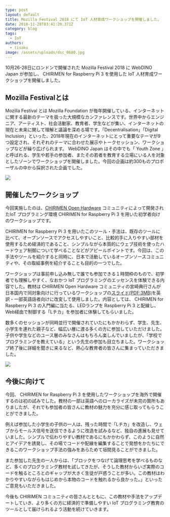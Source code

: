 ```yaml
---
type: post
layout: default
title: Mozilla Festival 2018 にて IoT 人材育成ワークショップを開催しました。
date: 2018-11-28T03:41:20.371Z
category: blog
tags:
  - IoT
authors:
  - tisaku
image: /assets/uploads/dsc_0680.jpg
---
```

10月26-28日にロンドンで開催された Mozilla Festival 2018 に WebDINO Japan が参加し、 CHIRIMEN for Raspberry Pi 3 を使用した IoT 人材育成ワークショップを開催しました。

## Mozilla Festivalとは

Mozilla Festival とは Mozilla Foundation が毎年開催している、インターネットに関する最新のテーマを扱った大規模なカンファレンスです。世界中からエンジニア、アーティスト、社会活動家、教育者、学生などが集い、インターネットの現在と未来に関して理解と議論を深める場です。「Decentralisation」「Digital Inclusion」といった、2018年現在のインターネットにとって重要なテーマが9つ設定され、それぞれのテーマに合わせた展示やトークセッション、ワークショップなどが繰り広げられます。 WebDINO Japan はその中でも「 Youth Zone 」と呼ばれる、学生や若手の参加者、またその若者を教育する立場にいる人を対象としたゾーンでワークショップを開催しました。今回の企画は約300ものプロポーザルの中から採択された企画でした。

![](/assets/uploads/dsc_0658.jpg)

## 開催したワークショップ

今回実施したのは、[CHIRIMEN Open Hardware](https://chirimen.org/) コミュニティによって開発されたIoT プログラミング環境 CHIRIMEN for Raspberry Pi 3 を用いた初学者向けのワークショップです。

CHIRIMEN for Raspberry Pi 3 を用いたこのツール・手法は、既存のツールに比べて、オープンソースでアクセスしやすいこと、比較的手に入りやすい部材を使用するため経済的であること、シンプルながら本質的にウェブ技術を使ったハードウェア制御について学べることなどがアピールポイントです。今回は、この手法やツールを紹介すると同時に、日本で活動しているオープンソースコミュニティや、その取組事例を紹介することも目的の一つでした。

ワークショップは事前申し込み無しで誰でも参加できる１時間枠のもので、初学者でも理解しやすく、なおかつ IoT プログラミングのエッセンスを体験できる内容でした。教材は CHIRIMEN Open Hardware コミュニティの宮崎典行さんが日本国内で同対象向けに行っているワークショップの[スライド(PDF:3MB)](https://github.com/chirimen-oh/tutorials/files/2624208/20180805_CHIRIMEN.pdf)を英訳・一部英語話者向けに改変して使用しました。内容としては、 CHIRIMEN for Raspberry Pi 3 の入門編に当たる、LEDランプを Raspberry Pi 3 と配線し、Web経由で制御する「Lチカ」を参加者に体験してもらいました。

数多くのセッションが同時並行で開催されていたにもかかわらず、学生、先生、小学生を連れた親子など、幅広い層に渡る多くの方に参加していただけました。子供や学生などのユース層のみなさんはもちろん楽しんでいましたが、「学校でプログラミングを教えている」という先生の参加も目立ちました。ワークショップ終了後に詳細を聞きに来るなど、熱心な教育者の皆さんに集まっていただきました。

![](/assets/uploads/dsc_0681.jpg)

## 今後に向けて

今回、 CHIRIMEN for Raspberry Pi 3 を使用したワークショップを海外で開催するのは初の試みでした。教材の一部は英語へのローカライズが未完の箇所もありましたが、それでも参加者の皆さんに教材の魅力を充分に感じ取ってもらうことができました。

例えば参加した小学生の子供の一人は、残った時間で「Lチカ」を改造し、ウェブからモールス信号を送信できるように改造を試みるなど、独自の進展も見せていました。シンプルで伝わりやすい教材であるにもかかわらず、このように自然とアイデアを誘発し、その場でコードや配線を編集することで発想をかたちにできるこのワークショップ手法の強みをあらためて垣間見ることができました。

また参加した先生の一人からは、「ブロックをつなげて論理思考を学べるものなど、多くのプログラミング教材を試してきたが、そうした教材からいざ実際のコードを触るところとのギャップが大きく生徒が戸惑うことが多い。この教材はわかりやすいながらもはじめから本物のコードを触れるから良かった。」といったご意見もいただきました。

今後も CHIRIMEN コミュニティの皆さんとともに、この教材や手法をアップデートしていき、より多くの方に経済的で準備しやすい IoT プログラミング教育のツールとして届けられるよう活動を続けていきます。
